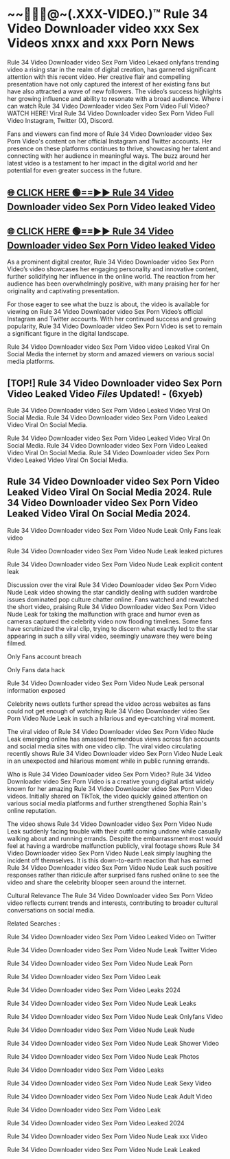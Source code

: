 # ~~👙💋‍🎥️@~(.XXX-VIDEO.)™ Rule 34 Video Downloader video xxx Sex Videos xnxx and xxx Porn News<br>

Rule 34 Video Downloader video Sex Porn Video Lekaed onlyfans trending video a rising star in the realm of digital creation, has garnered significant attention with this recent video. Her creative flair and compelling presentation have not only captured the interest of her existing fans but have also attracted a wave of new followers. The video’s success highlights her growing influence and ability to resonate with a broad audience.
Where i can watch  Rule 34 Video Downloader video Sex Porn Video Full Video? WATCH HERE! Viral  Rule 34 Video Downloader video Sex Porn Video Full Video Instagram, Twitter (X), Discord.


Fans and viewers can find more of Rule 34 Video Downloader video Sex Porn Video's content on her official Instagram and Twitter accounts. Her presence on these platforms continues to thrive, showcasing her talent and connecting with her audience in meaningful ways. The buzz around her latest video is a testament to her impact in the digital world and her potential for even greater success in the future.


## [🌐 CLICK HERE 🟢==►►  Rule 34 Video Downloader video Sex Porn Video leaked Video ](https://error-example.blogspot.com/2024/09/new-indian.html&ref=git)

## [🌐 CLICK HERE 🟢==►►  Rule 34 Video Downloader video Sex Porn Video leaked Video ](https://error-example.blogspot.com/2024/09/new-indian.html&ref=git)


As a prominent digital creator,  Rule 34 Video Downloader video Sex Porn Video’s video showcases her engaging personality and innovative content, further solidifying her influence in the online world. The reaction from her audience has been overwhelmingly positive, with many praising her for her originality and captivating presentation.

For those eager to see what the buzz is about, the video is available for viewing on  Rule 34 Video Downloader video Sex Porn Video’s official Instagram and Twitter accounts. With her continued success and growing popularity,  Rule 34 Video Downloader video Sex Porn Video is set to remain a significant figure in the digital landscape.


Rule 34 Video Downloader video Sex Porn Video video Leaked Viral On Social Media the internet by storm and amazed viewers on various social media platforms.


## [TOP!]  Rule 34 Video Downloader video Sex Porn Video Leaked Video *Files* Updated! - (6xyeb) 

Rule 34 Video Downloader video Sex Porn Video Leaked Video Viral On Social Media. Rule 34 Video Downloader video Sex Porn Video Leaked Video Viral On Social Media.

Rule 34 Video Downloader video Sex Porn Video Leaked Video Viral On Social Media. Rule 34 Video Downloader video Sex Porn Video Leaked Video Viral On Social Media. Rule 34 Video Downloader video Sex Porn Video Leaked Video Viral On Social Media.


##  Rule 34 Video Downloader video Sex Porn Video Leaked Video Viral On Social Media 2024. Rule 34 Video Downloader video Sex Porn Video Leaked Video Viral On Social Media 2024.
Rule 34 Video Downloader video Sex Porn Video Nude Leak Only Fans leak video

Rule 34 Video Downloader video Sex Porn Video Nude Leak leaked pictures

Rule 34 Video Downloader video Sex Porn Video Nude Leak explicit content leak

Discussion over the viral  Rule 34 Video Downloader video Sex Porn Video Nude Leak video showing the star candidly dealing with sudden wardrobe issues dominated pop culture chatter online. Fans watched and rewatched the short video, praising  Rule 34 Video Downloader video Sex Porn Video Nude Leak for taking the malfunction with grace and humor even as cameras captured the celebrity video now flooding timelines. Some fans have scrutinized the viral clip, trying to discern what exactly led to the star appearing in such a silly viral video, seemingly unaware they were being filmed.


Only Fans account breach

Only Fans data hack

Rule 34 Video Downloader video Sex Porn Video Nude Leak personal information exposed

Celebrity news outlets further spread the video across websites as fans could not get enough of watching  Rule 34 Video Downloader video Sex Porn Video Nude Leak in such a hilarious and eye-catching viral moment.


The viral video of  Rule 34 Video Downloader video Sex Porn Video Nude Leak emerging online has amassed tremendous views across fan accounts and social media sites with one video clip. The viral video circulating recently shows  Rule 34 Video Downloader video Sex Porn Video Nude Leak in an unexpected and hilarious moment while in public running errands.


Who is  Rule 34 Video Downloader video Sex Porn Video?  Rule 34 Video Downloader video Sex Porn Video is a creative young digital artist widely known for her amazing  Rule 34 Video Downloader video Sex Porn Video videos. Initially shared on TikTok, the video quickly gained attention on various social media platforms and further strengthened Sophia Rain's online reputation.

The video shows  Rule 34 Video Downloader video Sex Porn Video Nude Leak suddenly facing trouble with their outfit coming undone while casually walking about and running errands. Despite the embarrassment most would feel at having a wardrobe malfunction publicly, viral footage shows  Rule 34 Video Downloader video Sex Porn Video Nude Leak simply laughing the incident off themselves. It is this down-to-earth reaction that has earned  Rule 34 Video Downloader video Sex Porn Video Nude Leak such positive responses rather than ridicule after surprised fans rushed online to see the video and share the celebrity blooper seen around the internet.

Cultural Relevance The  Rule 34 Video Downloader video Sex Porn Video video reflects current trends and interests, contributing to broader cultural conversations on social media.

Related Searches :

 Rule 34 Video Downloader video Sex Porn Video Leaked Video on Twitter

 Rule 34 Video Downloader video Sex Porn Video Nude Leak Twitter Video

 Rule 34 Video Downloader video Sex Porn Video Nude Leak Porn

 Rule 34 Video Downloader video Sex Porn Video Leak 

 Rule 34 Video Downloader video Sex Porn Video Leaks 2024

 Rule 34 Video Downloader video Sex Porn Video Nude Leak Leaks

 Rule 34 Video Downloader video Sex Porn Video Nude Leak Onlyfans Video

 Rule 34 Video Downloader video Sex Porn Video Nude Leak Nude

 Rule 34 Video Downloader video Sex Porn Video Nude Leak Shower Video

 Rule 34 Video Downloader video Sex Porn Video Nude Leak Photos

 Rule 34 Video Downloader video Sex Porn Video Leaks

 Rule 34 Video Downloader video Sex Porn Video Nude Leak Sexy Video

 Rule 34 Video Downloader video Sex Porn Video Nude Leak Adult Video

 Rule 34 Video Downloader video Sex Porn Video Leak

 Rule 34 Video Downloader video Sex Porn Video Leaked 2024

 Rule 34 Video Downloader video Sex Porn Video Nude Leak xxx Video

 Rule 34 Video Downloader video Sex Porn Video Nude Leak Leaked